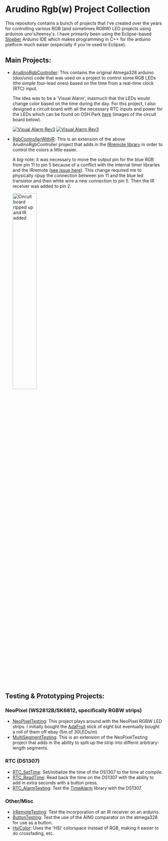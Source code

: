 # Arudino Rgb(w) Project Collection
This repository contains a bunch of projects that I've created over the years for controlling various RGB (and sometimes RGBW) LED projects using arduinos uno's/teensy's. I have primarily been using the Eclipse-based [Sloeber](http://eclipse.baeyens.it/stable.php?OS=Windows) Arduino IDE which makes programming in C++ for the arduino platform much eaiser (especially if you're used to Eclipse).

## Main Projects:
* [ArudinoRgbController](ArudinoRgbController): This contains the original Atmega328 arduino (duo/uno) code that was used on a project to control some RGB LEDs (the simple four-lead ones) based on the time from a real-time clock (RTC) input. 

    The idea was to be a 'Visual Alarm', inasmuch that the LEDs would change color based on the time during the day. For this project, I also designed a circuit board with all the necessary RTC inputs and power for the LEDs which can be found on OSH Park [here](https://oshpark.com/shared_projects/ZrMcpgAp) (images of the circuit board below). 
    
    [![Visual Alarm Rev3](https://644db4de3505c40a0444-327723bce298e3ff5813fb42baeefbaa.ssl.cf1.rackcdn.com/uploads/project/bottom_image/ZrMcpgAp/thumb_i.png)](https://644db4de3505c40a0444-327723bce298e3ff5813fb42baeefbaa.ssl.cf1.rackcdn.com/uploads/project/bottom_image/ZrMcpgAp/i.png) [![Visual Alarm Rev3](https://644db4de3505c40a0444-327723bce298e3ff5813fb42baeefbaa.ssl.cf1.rackcdn.com/uploads/project/top_image/ZrMcpgAp/thumb_i.png)](https://644db4de3505c40a0444-327723bce298e3ff5813fb42baeefbaa.ssl.cf1.rackcdn.com/uploads/project/top_image/ZrMcpgAp/i.png)
    
    
* [RgbControllerWithIR](RgbControllerWithIR): This is an extension of the above ArudinoRgbController project that adds in the [IRremote library](https://github.com/z3t0/Arduino-IRremote) in order to control the colors a little easier.

    A *big* note: it was necessary to move the output pin for the blue RGB from pin 11 to pin 5 because of a conflict with the internal timer libraries and the IRremote ([see issue here](https://github.com/z3t0/Arduino-IRremote/issues/251)). This change required me to physically ripup the connection between pin 11 and the blue led transistor and then white wire a new connection to pin 5. Then the IR receiver was added to pin 2.
    
    <img src="http://i.imgur.com/oDfzFbK.png" alt="Circuit board ripped up and IR added" width=40% height=40% />


## Testing & Prototyping Projects:
### NeoPixel (WS2812B/SK6812, specifically RGBW strips)
* [NeoPixelTesting](NeoPixelTesting): This project plays around with the NeoPixel RGBW LED strips. I initially bought the [AdaFruit](https://www.adafruit.com/products/2868) stick of eight but eventually bought a roll of them off ebay (5m of 30LEDs/m).
* [MultiSegmentTesting](MultiSegmentTesting): This is an extension of the NeoPixelTesting project that adds in the ability to split up the strip into differnt arbitrary-length segments.

### RTC (DS1307)
* [RTC_SetTime](RTC_SetTime): Set/initialize the time of the DS1307 to the time at compile.
* [RTC_ReadTime](RTC_ReadTime): Read back the time on the DS1307 with the ability to add in extra seconds with a button press.
* [RTC_AlarmTesting](RTC_AlarmTesting): Test the [TimeAlarm](https://github.com/PaulStoffregen/TimeAlarms) library with the DS1307.

### Other/Misc
* [IrRemoteTesting](IrRemoteTesting): Test the incorporation of an IR receiver on an arduino.
* [ButtonTesting](ButtonTesting): Test the use of the AIN0 comparator on the atmega328 for use as a button.
* [HsiColor](HsiColor): Uses the 'HSI' colorspace instead of RGB, making it easier to do crossfading, etc.

